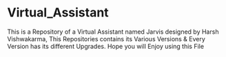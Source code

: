 # Virtual_Assistant
This is a Repository of a Virtual Assistant named Jarvis designed by Harsh Vishwakarma, This Repositories contains its Various Versions &amp; Every Version has its different Upgrades. Hope you will Enjoy using this File
